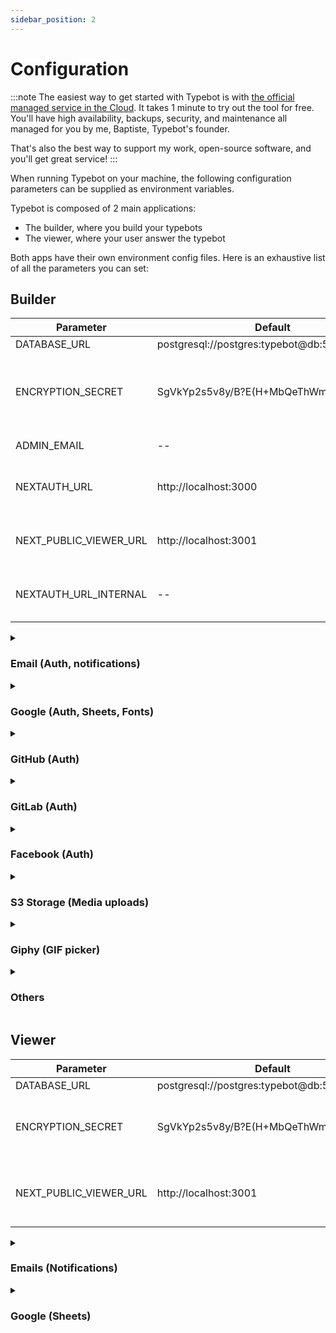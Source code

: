 ```yaml
---
sidebar_position: 2
---
```


# Configuration

:::note
The easiest way to get started with Typebot is with [the official managed service in the Cloud](https://app.typebot.io). It takes 1 minute to try out the tool for free. You'll have high availability, backups, security, and maintenance all managed for you by me, Baptiste, Typebot's founder.

That's also the best way to support my work, open-source software, and you'll get great service!
:::

When running Typebot on your machine, the following configuration parameters can be supplied as environment variables.

Typebot is composed of 2 main applications:

- The builder, where you build your typebots
- The viewer, where your user answer the typebot

Both apps have their own environment config files. Here is an exhaustive list of all the parameters you can set:

## Builder

| Parameter              | Default                                       | Description                                                                                                                                                                                                                                 |
| ---------------------- | --------------------------------------------- | ------------------------------------------------------------------------------------------------------------------------------------------------------------------------------------------------------------------------------------------- |
| DATABASE_URL           | postgresql://postgres:typebot@db:5432/typebot | The database URL                                                                                                                                                                                                                            |
| ENCRYPTION_SECRET      | SgVkYp2s5v8y/B?E(H+MbQeThWmZq4t6              | A 256-bit key used to encrypt sensitive data. It is strongly recommended to [generate](https://www.allkeysgenerator.com/Random/Security-Encryption-Key-Generator.aspx) a new one. The secret should be the same between builder and viewer. |
| ADMIN_EMAIL            | --                                            | The email that will get a "Pro" plan on user creation                                                                                                                                                                                       |
| NEXTAUTH_URL           | http://localhost:3000                         | The builder base URL. Should be the publicly accessible URL (i.e. `https://typebot.domain.com`)                                                                                                                                                 |
| NEXT_PUBLIC_VIEWER_URL | http://localhost:3001                         | The viewer base URL. Should be the publicly accessible URL (i.e. `https://bot.domain.com`)                                                                                                                                                      |
| NEXTAUTH_URL_INTERNAL  | --                                            | The internal builder base URL. You have to set it only when `NEXTAUTH_URL` isn't publicly accessible                                                                                                                                        |

<details><summary><h3>Email (Auth, notifications)</h3></summary>
<p>

Used for sending email notifications and authentication

| Parameter                      | Default | Description                                                                                |
| ------------------------------ | ------- | ------------------------------------------------------------------------------------------ |
| SMTP_USERNAME                  | --      | SMTP username                                                                              |
| SMTP_PASSWORD                  | --      | SMTP password                                                                              |
| SMTP_HOST                      | --      | SMTP host. (i.e. `smtp.host.com`)                                                          |
| SMTP_PORT                      | 25      | SMTP port                                                                                  |
| NEXT_PUBLIC_SMTP_FROM          | -       | From name and email (i.e. `"Typebot Notifications" <notifications@typebot.io>`)            |
| NEXT_PUBLIC_SMTP_AUTH_DISABLED | false   | To disable the authentication by email but still use the provided config for notifications |

</p></details>

<details><summary><h3>Google (Auth, Sheets, Fonts)</h3></summary>
<p>

Used authentication in the builder and for the Google Sheets integration step. Make sure to set the required scopes (`userinfo.email`, `spreadsheets`, `drive.readonly`) in your console
The Authorization callback URL should be `$NEXTAUTH_URL/api/auth/google/callback`

| Parameter                    | Default | Description                                   |
| ---------------------------- | ------- | --------------------------------------------- |
| NEXT_PUBLIC_GOOGLE_CLIENT_ID | --      | The Client ID from the Google API Console     |
| GOOGLE_CLIENT_SECRET         | --      | The Client secret from the Google API Console |

Used for Google Fonts:

| Parameter                  | Default | Description                             |
| -------------------------- | ------- | --------------------------------------- |
| NEXT_PUBLIC_GOOGLE_API_KEY | --      | The API Key from the Google API Console |

</p></details>

<details><summary><h3>GitHub (Auth)</h3></summary>
<p>

Used for authenticating with GitHub. By default, it uses the credentials of a Typebot-dev app.

You can create your own GitHub OAuth app [here](https://github.com/settings/developers). The Authorization callback URL should be `$NEXTAUTH_URL/api/auth/github/callback`

| Parameter                    | Default | Description                                                                 |
| ---------------------------- | ------- | --------------------------------------------------------------------------- |
| NEXT_PUBLIC_GITHUB_CLIENT_ID | --      | Application client ID. Also used to check if it is enabled in the front-end |
| GITHUB_CLIENT_SECRET         | --      | Application secret                                                          |

</p></details>

<details><summary><h3>GitLab (Auth)</h3></summary>
<p>

Used for authenticating with GitLab.
Follow the official GitLab guide for creating OAuth2 applications [here](https://docs.gitlab.com/ee/integration/oauth_provider.html).
The Authorization callback URL should be `$NEXTAUTH_URL/api/auth/callback/gitlab`

| Parameter                    | Default            | Description                                                                          |
| ---------------------------- | ------------------ | ------------------------------------------------------------------------------------ | --- |
| NEXT_PUBLIC_GITLAB_CLIENT_ID | --                 | Application client ID. Also used to check if it is enabled in the front-end          |
| GITLAB_CLIENT_SECRET         | --                 | Application secret                                                                   |
| GITLAB_BASE_URL              | https://gitlab.com | Base URL of the GitLab instance                                                      |     |
| GITLAB_REQUIRED_GROUPS       | --                 | Comma-separated list of groups the user has to be a direct member of, e.g. `foo,bar` |
| NEXT_PUBLIC_GITLAB_NAME      | GitLab             | Name of the GitLab instance, used for the SSO Login Button                           |

</p></details>

<details><summary><h3>Facebook (Auth)</h3></summary>
<p>

You can create your own Facebook OAuth app [here](https://developers.facebook.com/apps/create/).
The Authorization callback URL should be `$NEXTAUTH_URL/api/auth/facebook/callback`

| Parameter                      | Default | Description                                                                 |
| ------------------------------ | ------- | --------------------------------------------------------------------------- |
| NEXT_PUBLIC_FACEBOOK_CLIENT_ID | --      | Application client ID. Also used to check if it is enabled in the front-end |
| FACEBOOK_CLIENT_SECRET         | --      | Application secret                                                          |

</p></details>

<details><summary><h3>S3 Storage (Media uploads)</h3></summary>
<p>

Used for uploading images, videos, etc... It can be any S3 compatible object storage service (Minio, Digital Oceans Space, AWS S3...)

| Parameter     | Default | Description                                                    |
| ------------- | ------- | -------------------------------------------------------------- |
| S3_ACCESS_KEY | --      | S3 access key. Also used to check if upload feature is enabled |
| S3_SECRET_KEY | --      | S3 secret key.                                                 |
| S3_BUCKET     | typebot | Name of the bucket where assets will be uploaded in.           |
| S3_PORT       | --      | S3 Host port number                                            |
| S3_ENDPOINT   | --      | S3 secret key.                                                 |
| S3_SSL        | true    | Use SSL when establishing the connection.                      |
| S3_REGION     | --      | S3 region.                                                     |

Your bucket must have the following policy that tells S3 to allow public read when an object is located under the public folder:

```json
{
  "Version": "2012-10-17",
  "Statement": [
    {
      "Sid": "PublicRead",
      "Effect": "Allow",
      "Principal": "*",
      "Action": "s3:GetObject",
      "Resource": "arn:aws:s3:::<BUCKET_NAME>/public/*"
    }
  ]
}
```

You also need to configure CORS so that an object can be uploaded from the browser:

```json
[
  {
    "AllowedHeaders": ["*"],
    "AllowedMethods": ["PUT", "POST"],
    "AllowedOrigins": ["*"],
    "ExposeHeaders": ["ETag"]
  }
]
```

</p></details>

<details><summary><h3>Giphy (GIF picker)</h3></summary>
<p>

Used to search for GIF. You can create a Giphy app [here](https://developers.giphy.com/dashboard/)

| Parameter                 | Default | Description   |
| ------------------------- | ------- | ------------- |
| NEXT_PUBLIC_GIPHY_API_KEY | --      | Giphy API key |

</p></details>

<details><summary><h3>Others</h3></summary>
<p>

The [official Typebot managed service](https://app.typebot.io/) uses other services such as [Stripe](https://stripe.com/) for processing payments, [Sentry](https://sentry.io/) for tracking bugs and [Sleekplan](https://sleekplan.com/) for user feedbacks.

The related environment variables are listed here but you are probably not interested in these if you self-host Typebot.

<details><summary><h4>Stripe</h4></summary>
<p>

| Parameter                     | Default | Description            |
| ----------------------------- | ------- | ---------------------- |
| NEXT_PUBLIC_STRIPE_PUBLIC_KEY | --      | Stripe public key      |
| STRIPE_SECRET_KEY             | --      | Stripe secret key      |
| STRIPE_PRICE_USD_ID           | --      | Pro plan USD price id  |
| STRIPE_PRICE_EUR_ID           | --      | Pro plan EUR price id  |
| STRIPE_PRICE_TEAM_USD_ID      | --      | Team plan USD price id |
| STRIPE_PRICE_TEAM_EUR_ID      | --      | Team plan EUR price id |
| STRIPE_WEBHOOK_SECRET         | --      | Stripe Webhook secret  |

</p></details>

<details><summary><h4>Sentry</h4></summary>
<p>

| Parameter              | Default | Description                            |
| ---------------------- | ------- | -------------------------------------- |
| NEXT_PUBLIC_SENTRY_DSN | --      | Sentry DSN                             |
| SENTRY_AUTH_TOKEN      | --      | Used to upload sourcemaps on app build |
| SENTRY_PROJECT         | --      | Sentry project name                    |
| SENTRY_ORG             | --      | Sentry organization name               |

These can also be added to the `viewer` environment

</p></details>

<details><summary><h4>Vercel (custom domains)</h4></summary>
<p>

| Parameter                  | Default | Description                                     |
| -------------------------- | ------- | ----------------------------------------------- |
| VERCEL_TOKEN               | --      | Vercel API token                                |
| VERCEL_VIEWER_PROJECT_NAME | --      | The name of the viewer project in Vercel        |
| VERCEL_TEAM_ID             | --      | Vercel team ID that contains the viewer project |

</p></details>

<details><summary><h4>Sleekplan</h4></summary>
<p>

| Parameter         | Default | Description                                                              |
| ----------------- | ------- | ------------------------------------------------------------------------ |
| SLEEKPLAN_SSO_KEY | --      | Sleekplan SSO key used to automatically authenticate a user in Sleekplan |

</p></details>

<details><summary><h4>Internal Webhooks</h4></summary>
<p>

| Parameter                | Default | Description                                                                                   |
| ------------------------ | ------- | --------------------------------------------------------------------------------------------- |
| USER_CREATED_WEBHOOK_URL | --      | Webhook URL called whenever a new user is created (used for importing a new SendGrid contact) |

</p></details>

</p></details>

## Viewer

| Parameter              | Default                                       | Description                                                                                                                                                                       |
| ---------------------- | --------------------------------------------- | --------------------------------------------------------------------------------------------------------------------------------------------------------------------------------- |
| DATABASE_URL           | postgresql://postgres:typebot@db:5432/typebot | The database URL                                                                                                                                                                  |
| ENCRYPTION_SECRET      | SgVkYp2s5v8y/B?E(H+MbQeThWmZq4t6              | A 256-bit key used to encrypt sensitive data. It is strongly recommended to [generate](https://www.allkeysgenerator.com/Random/Security-Encryption-Key-Generator.aspx) a new one. |
| NEXT_PUBLIC_VIEWER_URL | http://localhost:3001                         | The viewer base URL. Should be the publicly accessible URL (i.e. `https://typebot.io`)                                                                                            |

<details><summary><h3>Emails (Notifications)</h3></summary>
<p>

Used for sending email notifications and authentication

| Parameter             | Default | Description                                                                     |
| --------------------- | ------- | ------------------------------------------------------------------------------- |
| SMTP_USERNAME         | --      | SMTP username                                                                   |
| SMTP_PASSWORD         | --      | SMTP password                                                                   |
| SMTP_HOST             | --      | SMTP host. (i.e. `smtp.host.com`)                                               |
| SMTP_PORT             | 25      | SMTP port                                                                       |
| NEXT_PUBLIC_SMTP_FROM | -       | From name and email (i.e. `"Typebot Notifications" <notifications@typebot.io>`) |

</p></details>

<details><summary><h3>Google (Sheets)</h3></summary>
<p>

Used when executing a Google Sheets block. Make sure to set the required scopes (`userinfo.email`, `spreadsheets`, `drive.readonly`) in your console

| Parameter                    | Default | Description                                   |
| ---------------------------- | ------- | --------------------------------------------- |
| NEXT_PUBLIC_GOOGLE_CLIENT_ID | --      | The Client ID from the Google API Console     |
| GOOGLE_CLIENT_SECRET         | --      | The Client secret from the Google API Console |

</p></details>
